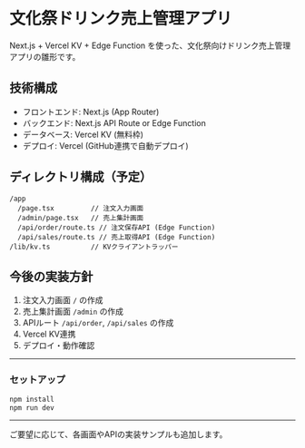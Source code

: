 # 文化祭ドリンク売上管理アプリ

Next.js + Vercel KV + Edge Function を使った、文化祭向けドリンク売上管理アプリの雛形です。

## 技術構成
- フロントエンド: Next.js (App Router)
- バックエンド: Next.js API Route or Edge Function
- データベース: Vercel KV (無料枠)
- デプロイ: Vercel (GitHub連携で自動デプロイ)

## ディレクトリ構成（予定）

```
/app
  /page.tsx         // 注文入力画面
  /admin/page.tsx   // 売上集計画面
  /api/order/route.ts // 注文保存API (Edge Function)
  /api/sales/route.ts // 売上取得API (Edge Function)
/lib/kv.ts          // KVクライアントラッパー
```

## 今後の実装方針
1. 注文入力画面 `/` の作成
2. 売上集計画面 `/admin` の作成
3. APIルート `/api/order`, `/api/sales` の作成
4. Vercel KV連携
5. デプロイ・動作確認

---

### セットアップ

```sh
npm install
npm run dev
```

---

ご要望に応じて、各画面やAPIの実装サンプルも追加します。
 